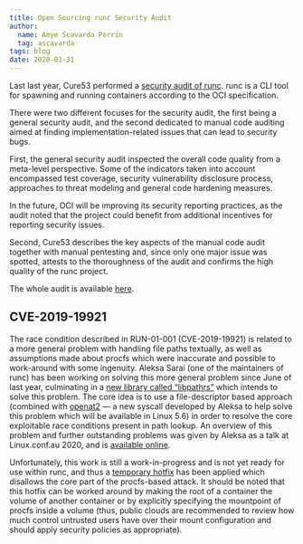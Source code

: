 ```yaml
---
title: Open Sourcing runc Security Audit
author:
  name: Amye Scavarda Perrin
  tag: ascavarda
tags: blog
date: 2020-01-31
---
```


Last last year, Cure53 performed a [security audit of runc](https://github.com/opencontainers/runc/blob/master/docs/Security-Audit.pdf). runc is a CLI tool for spawning and running containers according to the OCI specification. 

There were two different focuses for the security audit, the first being a general security audit, and the second dedicated to manual code auditing aimed at finding implementation-related issues that can lead to security bugs. 

First, the general security audit inspected the overall code quality from a meta-level perspective. Some of the indicators taken into account encompassed test coverage, security vulnerability disclosure process, approaches to threat modeling and general code hardening measures. 

In the future, OCI will be improving its security reporting practices, as the audit noted that the project could benefit from additional incentives for reporting security issues.

Second, Cure53 describes the key aspects of the manual code audit together with manual pentesting and, since only one major issue was spotted, attests to the thoroughness of the audit and confirms the high quality of the runc project. 

The whole audit is available [here](https://github.com/opencontainers/runc/blob/master/docs/Security-Audit.pdf).

## CVE-2019-19921

The race condition described in RUN-01-001 (CVE-2019-19921) is related to a more general problem with handling file paths textually, as well as assumptions made about procfs which were inaccurate and possible to work-around with some ingenuity. Aleksa Sarai (one of the maintainers of runc) has been working on solving this more general problem since June of last year, culminating in a [new library called “libpathrs”](https://github.com/openSUSE/libpathrs) which intends to solve this problem. The core idea is to use a file-descriptor based approach (combined with [openat2](https://lwn.net/Articles/796868/) — a new syscall developed by Aleksa to help solve this problem which will be available in Linux 5.6) in order to resolve the core exploitable race conditions present in path lookup. An overview of this problem and further outstanding problems was given by Aleksa as a talk at Linux.conf.au 2020, and is [available online](https://www.youtube.com/watch?v=tGseJW_uBB8).

Unfortunately, this work is still a work-in-progress and is not yet ready for use within runc, and thus a [temporary hotfix](https://github.com/opencontainers/runc/pull/2207) has been applied which disallows the core part of the procfs-based attack. It should be noted that this hotfix can be worked around by making the root of a container the volume of another container or by explicitly specifying the mountpoint of procfs inside a volume (thus, public clouds are recommended to review how much control untrusted users have over their mount configuration and should apply security policies as appropriate).
